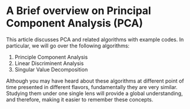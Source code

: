 # A Brief overview on Principal Component Analysis (PCA)

This article discusses PCA and related algorithms with example codes. In particular, we will go over the following algorithms:
1. Principle Component Analysis
2. Linear Discriminent Analysis
3. Singular Value Decomposition

Although you may have heard about these algorithms at different point of time presented in different flavors, fundamentally they are very similar. Studying them under one single 
lens will provide a global understanding, and therefore, making it easier to remember these concepts.

